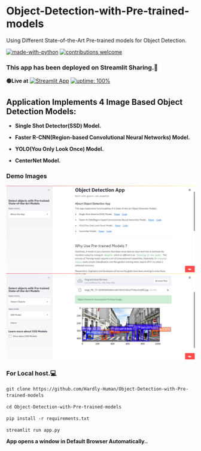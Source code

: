 # Object-Detection-with-Pre-trained-models
Using Different State-of-the-Art Pre-trained models for Object Detection.

[![made-with-python](https://img.shields.io/badge/Made%20with-Python-1f425f.svg)](https://www.python.org/)
[![contributions welcome](https://img.shields.io/badge/contributions-welcome-brightgreen.svg?style=flat)](https://share.streamlit.io/hardly-human/object-detection-with-pre-trained-models/streamlit_deployment/app.py)


### This app has been deployed on Streamlit Sharing.🥳
**🟢Live at** [![Streamlit App](https://static.streamlit.io/badges/streamlit_badge_black_white.svg)](https://share.streamlit.io/hardly-human/object-detection-with-pre-trained-models/streamlit_deployment/app.py)
 [![uptime: 100%](https://camo.githubusercontent.com/b3fc74878a0d5fcca5a78b288aa4b489f65fd7eb/68747470733a2f2f696d672e736869656c64732e696f2f62616467652f757074696d652d3130302532352d627269676874677265656e)](https://share.streamlit.io/hardly-human/object-detection-with-pre-trained-models/streamlit_deployment/app.py)

## Application Implements 4 Image Based Object Detection Models:

  - **Single Shot Detector(SSD) Model.**
  
  - **Faster R-CNN(Region-based Convolutional Neural Networks) Model.**
  
  - **YOLO(You Only Look Once) Model.**

  - **CenterNet Model.**
  
### Demo Images
![img1](https://github.com/Hardly-Human/Object-Detection-with-Pre-trained-models/blob/master/img2.png)
![img2](https://github.com/Hardly-Human/Object-Detection-with-Pre-trained-models/blob/master/img1.png)
  

### For Local host.💻

`git clone https://github.com/Hardly-Human/Object-Detection-with-Pre-trained-models`

`cd Object-Detection-with-Pre-trained-models`

`pip install -r requirements.txt`

`streamlit run app.py`

__App opens a window in Default Browser Automatically..__

